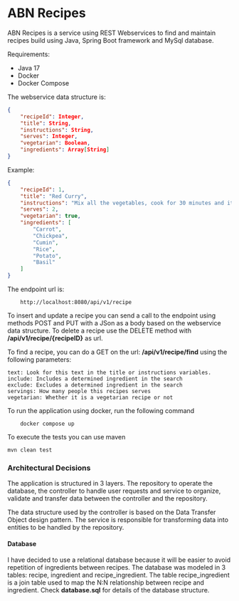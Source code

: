 # ABN Recipes

ABN Recipes is a service using REST Webservices to find and maintain recipes build using Java, Spring Boot framework and MySql database.

Requirements:
 - Java 17
 - Docker
 - Docker Compose

The webservice data structure is:
````json
{
    "recipeId": Integer,
    "title": String,
    "instructions": String,
    "serves": Integer,
    "vegetarian": Boolean,
    "ingredients": Array[String]
}
````

Example:
````json
{
    "recipeId": 1,
    "title": "Red Curry",
    "instructions": "Mix all the vegetables, cook for 30 minutes and it's ready",
    "serves": 2,
    "vegetarian": true,
    "ingredients": [
        "Carrot",
        "Chickpea",
        "Cumin",
        "Rice",
        "Potato",
        "Basil"
    ]
}
````

The endpoint url is:
````
    http://localhost:8080/api/v1/recipe
````
To insert and update a recipe you can send a call to the endpoint using methods POST and PUT with a JSon as a body based on the webservice data structure.
To delete a recipe use the DELETE method with **/api/v1/recipe/{recipeID}** as url.

To find a recipe, you can do a GET on the url: **/api/v1/recipe/find** using the following parameters:

````
text: Look for this text in the title or instructions variables.
include: Includes a determined ingredient in the search
exclude: Excludes a determined ingredient in the search
servings: How many people this recipes serves
vegetarian: Whether it is a vegetarian recipe or not
```` 

To run the application using docker, run the following command
````shell
    docker compose up
````

To execute the tests you can use maven
````shell
mvn clean test
````

### Architectural Decisions

The application is structured in 3 layers. The repository to operate the database, the controller to handle user requests
and service to organize, validate and transfer data between the controller and the repository.

The data structure used by the controller is based on the Data Transfer Object design pattern. The service is responsible
for transforming data into entities to be handled by the repository.

#### Database
I have decided to use a relational database because it will be easier to avoid repetition of ingredients between recipes.
The database was modeled in 3 tables: recipe, ingredient and recipe_ingredient. The table recipe_ingredient is a join
table used to map the N:N relationship between recipe and ingredient. Check **database.sql** for details of the database structure.